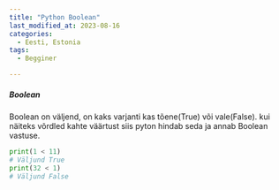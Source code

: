 ```yaml
---
title: "Python Boolean"
last_modified_at: 2023-08-16
categories:
  - Eesti, Estonia
tags:
  - Begginer

---
```



##### Boolean 
Boolean on väljend, on kaks varjanti kas tõene(True) või vale(False). kui näiteks võrdled kahte väärtust siis pyton hindab seda ja annab Boolean vastuse.
```python
print(1 < 11)
# Väljund True
print(32 < 1)
# Väljund False
```